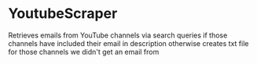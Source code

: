# YoutubeScraper

Retrieves emails from YouTube channels via search queries if those channels have included their email in description otherwise creates txt file for those channels we didn't get an email from
